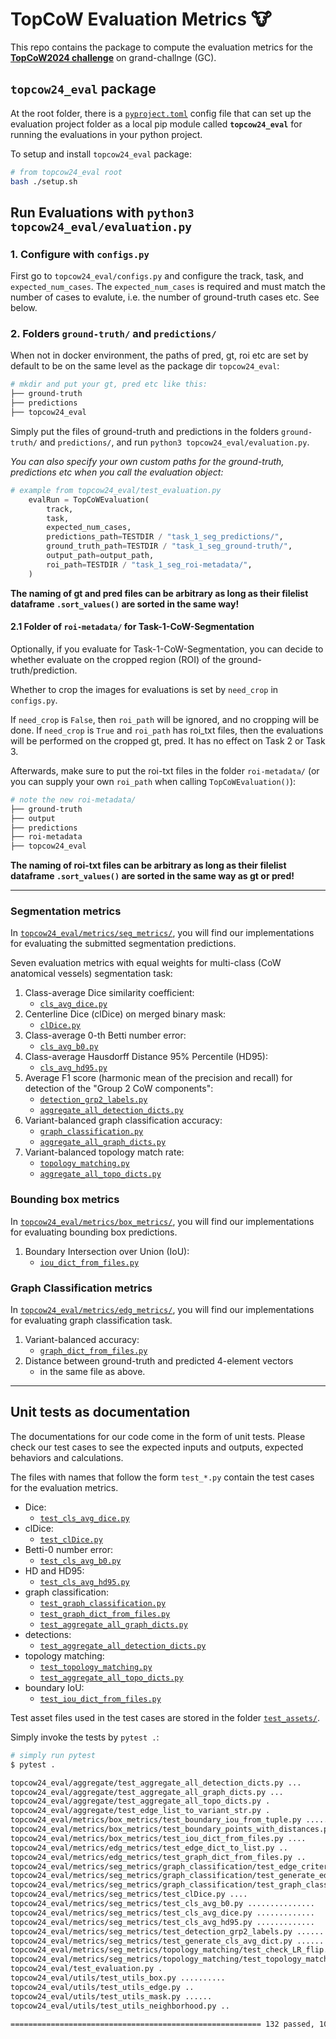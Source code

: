 # TopCoW Evaluation Metrics 🐮

This repo contains the package to compute the evaluation metrics for the [**TopCoW2024 challenge**](https://topcow24.grand-challenge.org/) on grand-challnge (GC).

## `topcow24_eval` package

At the root folder, there is a [`pyproject.toml`](./pyproject.toml) config file that can set up the evaluation project folder
as a local pip module called **`topcow24_eval`** for running the evaluations in your python project.

To setup and install `topcow24_eval` package:

```sh
# from topcow24_eval root
bash ./setup.sh
```

## Run Evaluations with `python3 topcow24_eval/evaluation.py`

### 1. Configure with `configs.py`

First go to `topcow24_eval/configs.py` and configure the track, task, and `expected_num_cases`.
The `expected_num_cases` is required and must match the number of cases to evalute, i.e. the number of ground-truth cases etc.
See below.

### 2. Folders `ground-truth/` and `predictions/`

When not in docker environment, the paths of pred, gt, roi etc
are set by default to be on the same level as the package dir `topcow24_eval`:

```sh
# mkdir and put your gt, pred etc like this:
├── ground-truth
├── predictions
├── topcow24_eval
```

Simply put the files of ground-truth and predictions in the folders `ground-truth/` and `predictions/`,
and run `python3 topcow24_eval/evaluation.py`.

_You can also specify your own custom paths for the ground-truth, predictions etc when you call the evaluation object:_

```py
# example from topcow24_eval/test_evaluation.py
    evalRun = TopCoWEvaluation(
        track,
        task,
        expected_num_cases,
        predictions_path=TESTDIR / "task_1_seg_predictions/",
        ground_truth_path=TESTDIR / "task_1_seg_ground-truth/",
        output_path=output_path,
        roi_path=TESTDIR / "task_1_seg_roi-metadata/",
    )
```

**The naming of gt and pred files can be arbitrary as long as their filelist dataframe `.sort_values()` are sorted in the same way!**

#### 2.1 Folder of `roi-metadata/` for Task-1-CoW-Segmentation

Optionally, if you evaluate for Task-1-CoW-Segmentation, you can decide to whether evaluate on the
cropped region (ROI) of the ground-truth/prediction.

Whether to crop the images for evaluations is set by `need_crop` in `configs.py`.

If `need_crop` is `False`, then `roi_path` will be ignored, and no cropping will be done.
If `need_crop` is `True` and `roi_path` has roi_txt files,
then the evaluations will be performed on the cropped gt, pred.
It has no effect on Task 2 or Task 3.

Afterwards, make sure to put the roi-txt files in the folder `roi-metadata/` (or you can supply your own `roi_path` when calling `TopCoWEvaluation()`):

```sh
# note the new roi-metadata/
├── ground-truth
├── output
├── predictions
├── roi-metadata
├── topcow24_eval
```

**The naming of roi-txt files can be arbitrary as long as their filelist dataframe `.sort_values()` are sorted in the same way as gt or pred!**

---

### Segmentation metrics

In [`topcow24_eval/metrics/seg_metrics/`](./topcow24_eval/metrics/seg_metrics/), you will find our implementations for evaluating the submitted segmentation predictions.

Seven evaluation metrics with equal weights for multi-class (CoW anatomical vessels) segmentation task:

1. Class-average Dice similarity coefficient:
    * [`cls_avg_dice.py`](./topcow24_eval/metrics/seg_metrics/cls_avg_dice.py)
2. Centerline Dice (clDice) on merged binary mask:
    * [`clDice.py`](./topcow24_eval/metrics/seg_metrics/clDice.py)
3. Class-average 0-th Betti number error:
    * [`cls_avg_b0.py`](./topcow24_eval/metrics/seg_metrics/cls_avg_b0.py)
4. Class-average Hausdorff Distance 95% Percentile (HD95):
    * [`cls_avg_hd95.py`](./topcow24_eval/metrics/seg_metrics/cls_avg_hd95.py)
5. Average F1 score (harmonic mean of the precision and recall) for detection of the "Group 2 CoW components":
    * [`detection_grp2_labels.py`](./topcow24_eval/metrics/seg_metrics/detection_grp2_labels.py)
    * [`aggregate_all_detection_dicts.py`](./topcow24_eval/aggregate/aggregate_all_detection_dicts.py)
6. Variant-balanced graph classification accuracy:
    * [`graph_classification.py`](./topcow24_eval/metrics/seg_metrics/graph_classification/graph_classification.py)
    * [`aggregate_all_graph_dicts.py`](./topcow24_eval/aggregate/aggregate_all_graph_dicts.py)
7. Variant-balanced topology match rate:
    * [`topology_matching.py`](./topcow24_eval/metrics/seg_metrics/topology_matching/topology_matching.py)
    * [`aggregate_all_topo_dicts.py`](./topcow24_eval/aggregate/aggregate_all_topo_dicts.py)

### Bounding box metrics

In [`topcow24_eval/metrics/box_metrics/`](./topcow24_eval/metrics/box_metrics/), you will find our implementations for evaluating bounding box predictions.

1. Boundary Intersection over Union (IoU):
    * [`iou_dict_from_files.py`](./topcow24_eval/metrics/box_metrics/iou_dict_from_files.py)

### Graph Classification metrics

In [`topcow24_eval/metrics/edg_metrics/`](./topcow24_eval/metrics/edg_metrics/), you will find our implementations for evaluating graph classification task.

1. Variant-balanced accuracy:
    * [`graph_dict_from_files.py`](./topcow24_eval/metrics/edg_metrics/graph_dict_from_files.py)
2. Distance between ground-truth and predicted 4-element vectors
    * in the same file as above.

---

## Unit tests as documentation

The documentations for our code come in the form of unit tests.
Please check our test cases to see the expected inputs and outputs, expected behaviors and calculations.

The files with names that follow the form `test_*.py` contain the test cases for the evaluation metrics.

* Dice:
    * [`test_cls_avg_dice.py`](./topcow24_eval/metrics/seg_metrics/test_cls_avg_dice.py)
* clDice:
    * [`test_clDice.py`](./topcow24_eval/metrics/seg_metrics/test_clDice.py)
* Betti-0 number error:
    * [`test_cls_avg_b0.py`](./topcow24_eval/metrics/seg_metrics/test_cls_avg_b0.py)
* HD and HD95:
    * [`test_cls_avg_hd95.py`](./topcow24_eval/metrics/seg_metrics/test_cls_avg_hd95.py)
* graph classification:
    * [`test_graph_classification.py`](./topcow24_eval/metrics/seg_metrics/graph_classification/test_graph_classification.py)
    * [`test_graph_dict_from_files.py`](./topcow24_eval/metrics/edg_metrics/test_graph_dict_from_files.py)
    * [`test_aggregate_all_graph_dicts.py`](./topcow24_eval/aggregate/test_aggregate_all_graph_dicts.py)
* detections:
    * [`test_aggregate_all_detection_dicts.py`](./topcow24_eval/aggregate/test_aggregate_all_detection_dicts.py)
* topology matching:
    * [`test_topology_matching.py`](./topcow24_eval/metrics/seg_metrics/topology_matching/test_topology_matching.py)
    * [`test_aggregate_all_topo_dicts.py`](./topcow24_eval/aggregate/test_aggregate_all_topo_dicts.py)
* boundary IoU:
    * [`test_iou_dict_from_files.py`](./topcow24_eval/metrics/box_metrics/test_iou_dict_from_files.py)

Test asset files used in the test cases are stored in the folder [`test_assets/`](./test_assets/).

Simply invoke the tests by `pytest .`:

```bash
# simply run pytest
$ pytest .

topcow24_eval/aggregate/test_aggregate_all_detection_dicts.py ...                                                                            [  2%]
topcow24_eval/aggregate/test_aggregate_all_graph_dicts.py ...                                                                                [  4%]
topcow24_eval/aggregate/test_aggregate_all_topo_dicts.py .                                                                                   [  5%]
topcow24_eval/aggregate/test_edge_list_to_variant_str.py .                                                                                   [  6%]
topcow24_eval/metrics/box_metrics/test_boundary_iou_from_tuple.py ...........                                                                [ 14%]
topcow24_eval/metrics/box_metrics/test_boundary_points_with_distances.py .....                                                               [ 18%]
topcow24_eval/metrics/box_metrics/test_iou_dict_from_files.py ....                                                                           [ 21%]
topcow24_eval/metrics/edg_metrics/test_edge_dict_to_list.py ..                                                                               [ 22%]
topcow24_eval/metrics/edg_metrics/test_graph_dict_from_files.py ..                                                                           [ 24%]
topcow24_eval/metrics/seg_metrics/graph_classification/test_edge_criteria.py ..                                                              [ 25%]
topcow24_eval/metrics/seg_metrics/graph_classification/test_generate_edgelist.py ...                                                         [ 28%]
topcow24_eval/metrics/seg_metrics/graph_classification/test_graph_classification.py .                                                        [ 28%]
topcow24_eval/metrics/seg_metrics/test_clDice.py ....                                                                                        [ 31%]
topcow24_eval/metrics/seg_metrics/test_cls_avg_b0.py ...............                                                                         [ 43%]
topcow24_eval/metrics/seg_metrics/test_cls_avg_dice.py .............                                                                         [ 53%]
topcow24_eval/metrics/seg_metrics/test_cls_avg_hd95.py .............                                                                         [ 62%]
topcow24_eval/metrics/seg_metrics/test_detection_grp2_labels.py ........                                                                     [ 68%]
topcow24_eval/metrics/seg_metrics/test_generate_cls_avg_dict.py ..........                                                                   [ 76%]
topcow24_eval/metrics/seg_metrics/topology_matching/test_check_LR_flip.py ..                                                                 [ 78%]
topcow24_eval/metrics/seg_metrics/topology_matching/test_topology_matching.py ........                                                       [ 84%]
topcow24_eval/test_evaluation.py .                                                                                                           [ 84%]
topcow24_eval/utils/test_utils_box.py ..........                                                                                             [ 92%]
topcow24_eval/utils/test_utils_edge.py ..                                                                                                    [ 93%]
topcow24_eval/utils/test_utils_mask.py ......                                                                                                [ 98%]
topcow24_eval/utils/test_utils_neighborhood.py ..                                                                                            [100%]

======================================================== 132 passed, 10 warnings in 10.04s =========================================================
```
